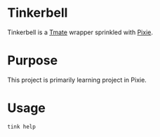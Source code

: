 # Tinkerbell
Tinkerbell is a [Tmate](http://tmate.io) wrapper  sprinkled with [Pixie](https://github.com/pixie-lang/pixie).

# Purpose

This project is primarily learning project in Pixie.

# Usage

```
tink help
```

